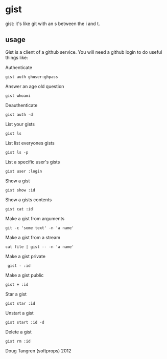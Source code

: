 # gist

gist: it's like git with an s between the i and t.

## usage

 Gist is a client of a github service. You will need a github login to do useful things like:
 
 Authenticate
 
    gist auth ghuser:ghpass
    
Answer an age old question

    gist whoami
    
Deauthenticate

    gist auth -d
    
List your gists

    gist ls
    
List list everyones gists

    gist ls -p
    
List a specific user's gists

    gist user :login
    
Show a gist

    gist show :id
    
Show a gists contents

    gist cat :id
    
Make a gist from arguments

    git -c 'some text' -n 'a name'
    
Make a gist from a stream

    cat file | gist -- -n 'a name'
    
Make a gist private

     gist - :id
     
Make a gist public

    gist + :id
    
Star a gist

    gist star :id
    
Unstart a gist

    gist start :id -d
    
Delete a gist

    gist rm :id
    
Doug Tangren (softprops) 2012
